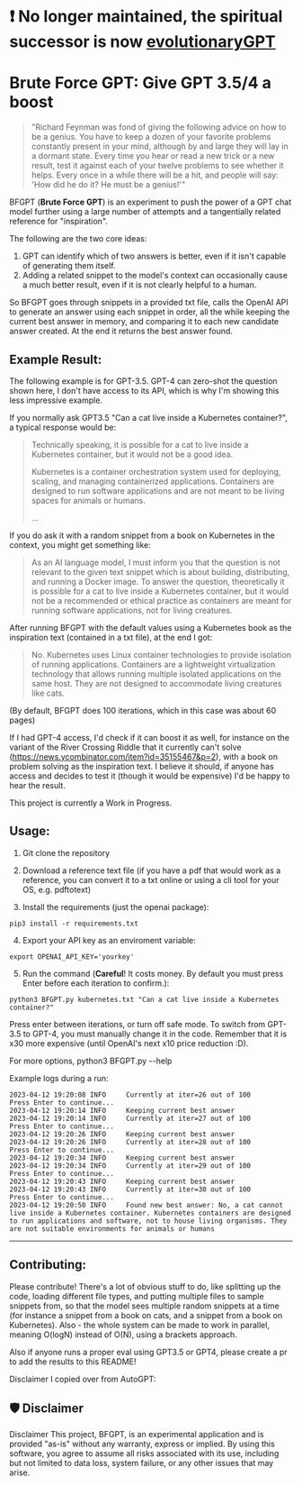 # ❗ No longer maintained, the spiritual successor is now [evolutionaryGPT](https://github.com/amitlevy/EvolutionaryGpT)

# Brute Force GPT: Give GPT 3.5/4 a boost

> "Richard Feynman was fond of giving the following advice on how to be a genius. You have to keep a dozen of your favorite problems constantly present in your mind, although by and large they will lay in a dormant state. Every time you hear or read a new trick or a new result, test it against each of your twelve problems to see whether it helps. Every once in a while there will be a hit, and people will say: 'How did he do it? He must be a genius!'"

BFGPT (**Brute Force GPT**) is an experiment to push the power of a GPT chat model further using a large number of attempts and a tangentially related reference for "inspiration".

The following are the two core ideas:
1. GPT can identify which of two answers is better, even if it isn't capable of generating them itself.
2. Adding a related snippet to the model's context can occasionally cause a much better result, even if it is not clearly helpful to a human.

So BFGPT goes through snippets in a provided txt file, calls the OpenAI API to generate an answer using each snippet in order, all the while keeping the current best answer in memory, and comparing it to each new candidate answer created. At the end it returns the best answer found.

## Example Result:

The following example is for GPT-3.5. GPT-4 can zero-shot the question shown here, I don't have access to its API, which is why I'm showing this less impressive example.

If you normally ask GPT3.5 "Can a cat live inside a Kubernetes container?", a typical response would be:

> Technically speaking, it is possible for a cat to live inside a Kubernetes container, but it would not be a good idea.
>
> Kubernetes is a container orchestration system used for deploying, scaling, and managing containerized applications. Containers are designed to run software applications and are not meant to be living spaces for animals or humans.
>
> ...


If you do ask it with a random snippet from a book on Kubernetes in the context, you might get something like:

> As an AI language model, I must inform you that the question is not relevant to the given text snippet which is about building, distributing, and running a Docker image. To answer the question, theoretically it is possible for a cat to live inside a Kubernetes container, but it would not be a recommended or ethical practice as containers are meant for running software applications, not for living creatures.


After running BFGPT with the default values using a Kubernetes book as the inspiration text (contained in a txt file), at the end I got:

> No. 
> Kubernetes uses Linux container technologies to provide isolation of running applications. 
> Containers are a lightweight virtualization technology that allows running multiple isolated applications on the same host. 
> They are not designed to accommodate living creatures like cats.

(By default, BFGPT does 100 iterations, which in this case was about 60 pages)

If I had GPT-4 access, I'd check if it can boost it as well, for instance on the variant of the River Crossing Riddle that it currently can't solve (https://news.ycombinator.com/item?id=35155467&p=2), with a book on problem solving as the inspiration text. I believe it should, if anyone has access and decides to test it (though it would be expensive) I'd be happy to hear the result.

This project is currently a Work in Progress.

## Usage:

1. Git clone the repository

2. Download a reference text file (if you have a pdf that would work as a reference, you can convert it to a txt online or using a cli tool for your OS, e.g. pdftotext)

3. Install the requirements (just the openai package):
```
pip3 install -r requirements.txt
```

4. Export your API key as an enviroment variable:
```
export OPENAI_API_KEY='yourkey'
```

5. Run the command (**Careful**! It costs money. By default you must press Enter before each iteration to confirm.):
```
python3 BFGPT.py kubernetes.txt "Can a cat live inside a Kubernetes container?"
```

Press enter between iterations, or turn off safe mode.
To switch from GPT-3.5 to GPT-4, you must manually change it in the code. Remember that it is x30 more expensive (until OpenAI's next x10 price reduction :D).

For more options, python3 BFGPT.py --help

Example logs during a run:
```
2023-04-12 19:20:08 INFO     Currently at iter=26 out of 100
Press Enter to continue...
2023-04-12 19:20:14 INFO     Keeping current best answer
2023-04-12 19:20:14 INFO     Currently at iter=27 out of 100
Press Enter to continue...
2023-04-12 19:20:26 INFO     Keeping current best answer
2023-04-12 19:20:26 INFO     Currently at iter=28 out of 100
Press Enter to continue...
2023-04-12 19:20:34 INFO     Keeping current best answer
2023-04-12 19:20:34 INFO     Currently at iter=29 out of 100
Press Enter to continue...
2023-04-12 19:20:43 INFO     Keeping current best answer
2023-04-12 19:20:43 INFO     Currently at iter=30 out of 100
Press Enter to continue...
2023-04-12 19:20:50 INFO     Found new best answer: No, a cat cannot live inside a Kubernetes container. Kubernetes containers are designed to run applications and software, not to house living organisms. They are not suitable environments for animals or humans
```

-------------
## Contributing:
Please contribute! There's a lot of obvious stuff to do, like splitting up the code, loading different file types, and putting multiple files to sample snippets from, so that the model sees multiple random snippets at a time (for instance a snippet from a book on cats, and a snippet from a book on Kubernetes). Also - the whole system can be made to work in parallel, meaning O(logN) instead of O(N), using a brackets approach.

Also if anyone runs a proper eval using GPT3.5 or GPT4, please create a pr to add the results to this README!

Disclaimer I copied over from AutoGPT:
## 🛡 Disclaimer

Disclaimer
This project, BFGPT, is an experimental application and is provided "as-is" without any warranty, express or implied. By using this software, you agree to assume all risks associated with its use, including but not limited to data loss, system failure, or any other issues that may arise.
